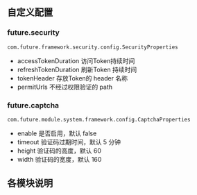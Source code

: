 ## 自定义配置
### future.security
`com.future.framework.security.config.SecurityProperties`
- accessTokenDuration 访问Token持续时间
- refreshTokenDuration 刷新Token 持续时间
- tokenHeader 存放Token的 header 名称
- permitUrls 不经过权限验证的 path
### future.captcha
`com.future.module.system.framework.config.CaptchaProperties`
- enable 是否启用，默认 false
- timeout 验证码过期时间，默认 5 分钟
- height 验证码的高度，默认 60
- width 验证码的宽度，默认 160

## 各模块说明
